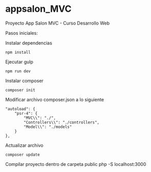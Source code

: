 # appsalon_MVC
Proyecto App Salon MVC - Curso Desarrollo Web

Pasos iniciales:

Instalar dependencias

    npm install

Ejecutar gulp

    npm run dev

Instalar composer

    composer init

Modificar archivo composer.json a lo siguiente

    "autoload": {
        "psr-4": {
            "MVC\\": "./", 
            "Controllers\\": "./controllers",
            "Model\\": "./models"
        }
    },

Actualizar archivo

    composer update

Compilar proyecto dentro de carpeta public
    php -S localhost:3000